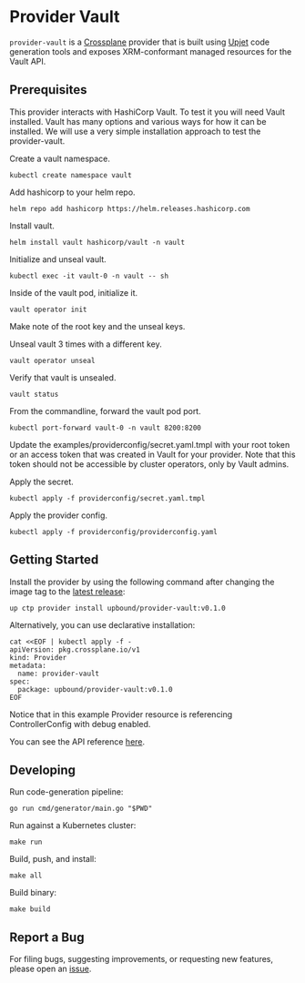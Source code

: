 # Provider Vault

`provider-vault` is a [Crossplane](https://crossplane.io/) provider that
is built using [Upjet](https://github.com/upbound/upjet) code
generation tools and exposes XRM-conformant managed resources for the
Vault API.

## Prerequisites

This provider interacts with HashiCorp Vault. 
To test it you will need Vault installed. 
Vault has many options and various ways for how
it can be installed. We will use a very simple
installation approach to test the provider-vault.

Create a vault namespace.
```
kubectl create namespace vault
```

Add hashicorp to your helm repo.
```
helm repo add hashicorp https://helm.releases.hashicorp.com
```

Install vault.
```
helm install vault hashicorp/vault -n vault
```

Initialize and unseal vault.
```
kubectl exec -it vault-0 -n vault -- sh
```

Inside of the vault pod, initialize it.
```
vault operator init
```
Make note of the root key and the unseal keys.

Unseal vault 3 times with a different key.
```
vault operator unseal
```

Verify that vault is unsealed.
```
vault status
```

From the commandline, forward the vault pod port.
```
kubectl port-forward vault-0 -n vault 8200:8200
```

Update the examples/providerconfig/secret.yaml.tmpl
with your root token or an access token that was
created in Vault for your provider. Note that 
this token should not be accessible 
by cluster operators, only by Vault admins.

Apply the secret.
```
kubectl apply -f providerconfig/secret.yaml.tmpl
```

Apply the provider config.
```
kubectl apply -f providerconfig/providerconfig.yaml
```

## Getting Started

Install the provider by using the following command after changing the image tag
to the [latest release](https://marketplace.upbound.io/providers/upbound/provider-vault):
```
up ctp provider install upbound/provider-vault:v0.1.0
```

Alternatively, you can use declarative installation:
```
cat <<EOF | kubectl apply -f -
apiVersion: pkg.crossplane.io/v1
kind: Provider
metadata:
  name: provider-vault
spec:
  package: upbound/provider-vault:v0.1.0
EOF
```

Notice that in this example Provider resource is referencing ControllerConfig with debug enabled.

You can see the API reference [here](https://doc.crds.dev/github.com/upbound/provider-vault).

## Developing

Run code-generation pipeline:
```console
go run cmd/generator/main.go "$PWD"
```

Run against a Kubernetes cluster:

```console
make run
```

Build, push, and install:

```console
make all
```

Build binary:

```console
make build
```

## Report a Bug

For filing bugs, suggesting improvements, or requesting new features, please
open an [issue](https://github.com/upbound/provider-vault/issues).
